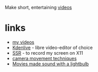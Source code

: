 Make short, entertaining [videos](https://polarhive.net/videos/)

# links

- [my videos](https://polarhive.net/videos/notes/)
- [Kdenlive](https://kdenlive.org/en/) - libre video-editor of choice
- [SSR](https://www.maartenbaert.be/simplescreenrecorder/) - to record my screen on X11
- [camera movement techniques](https://piped.video/IiyBo-qLDeM)
- [Movies made sound with a lightbulb](https://piped.video/tg--L9TKL0I)
